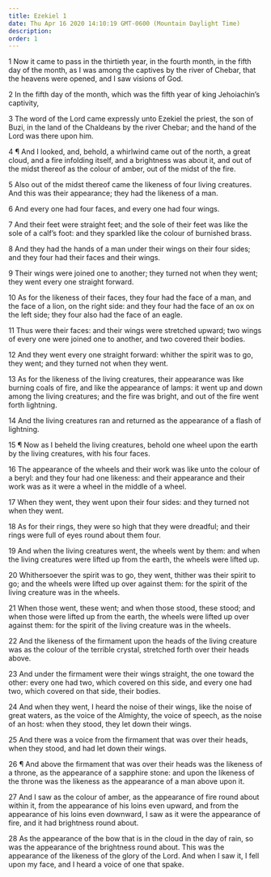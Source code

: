 ```yaml
---
title: Ezekiel 1
date: Thu Apr 16 2020 14:10:19 GMT-0600 (Mountain Daylight Time)
description: 
order: 1
---
```


<p>
  1 Now it came to pass in the thirtieth year, in the fourth month, in the fifth
  day of the month, as I was among the captives by the river of Chebar, that the
  heavens were opened, and I saw visions of God.
</p>
<p>
  2 In the fifth day of the month, which was the fifth year of king
  Jehoiachin&#x2019;s captivity,
</p>
<p>
  3 The word of the Lord came expressly unto Ezekiel the priest, the son of
  Buzi, in the land of the Chaldeans by the river Chebar; and the hand of the
  Lord was there upon him.
</p>
<p>
  4 &#xB6; And I looked, and, behold, a whirlwind came out of the north, a great
  cloud, and a fire infolding itself, and a brightness was about it, and out of
  the midst thereof as the colour of amber, out of the midst of the fire.
</p>
<p>
  5 Also out of the midst thereof came the likeness of four living creatures.
  And this was their appearance; they had the likeness of a man.
</p>
<p>6 And every one had four faces, and every one had four wings.</p>
<p>
  7 And their feet were straight feet; and the sole of their feet was like the
  sole of a calf&#x2019;s foot: and they sparkled like the colour of burnished
  brass.
</p>
<p>
  8 And they had the hands of a man under their wings on their four sides; and
  they four had their faces and their wings.
</p>
<p>
  9 Their wings were joined one to another; they turned not when they went; they
  went every one straight forward.
</p>
<p>
  10 As for the likeness of their faces, they four had the face of a man, and
  the face of a lion, on the right side: and they four had the face of an ox on
  the left side; they four also had the face of an eagle.
</p>
<p>
  11 Thus were their faces: and their wings were stretched upward; two wings of
  every one were joined one to another, and two covered their bodies.
</p>
<p>
  12 And they went every one straight forward: whither the spirit was to go,
  they went; and they turned not when they went.
</p>
<p>
  13 As for the likeness of the living creatures, their appearance was like
  burning coals of fire, and like the appearance of lamps: it went up and down
  among the living creatures; and the fire was bright, and out of the fire went
  forth lightning.
</p>
<p>
  14 And the living creatures ran and returned as the appearance of a flash of
  lightning.
</p>
<p>
  15 &#xB6; Now as I beheld the living creatures, behold one wheel upon the
  earth by the living creatures, with his four faces.
</p>
<p>
  16 The appearance of the wheels and their work was like unto the colour of a
  beryl: and they four had one likeness: and their appearance and their work was
  as it were a wheel in the middle of a wheel.
</p>
<p>
  17 When they went, they went upon their four sides: and they turned not when
  they went.
</p>
<p>
  18 As for their rings, they were so high that they were dreadful; and their
  rings were full of eyes round about them four.
</p>
<p>
  19 And when the living creatures went, the wheels went by them: and when the
  living creatures were lifted up from the earth, the wheels were lifted up.
</p>
<p>
  20 Whithersoever the spirit was to go, they went, thither was their spirit to
  go; and the wheels were lifted up over against them: for the spirit of the
  living creature was in the wheels.
</p>
<p>
  21 When those went, these went; and when those stood, these stood; and when
  those were lifted up from the earth, the wheels were lifted up over against
  them: for the spirit of the living creature was in the wheels.
</p>
<p>
  22 And the likeness of the firmament upon the heads of the living creature was
  as the colour of the terrible crystal, stretched forth over their heads above.
</p>
<p>
  23 And under the firmament were their wings straight, the one toward the
  other: every one had two, which covered on this side, and every one had two,
  which covered on that side, their bodies.
</p>
<p>
  24 And when they went, I heard the noise of their wings, like the noise of
  great waters, as the voice of the Almighty, the voice of speech, as the noise
  of an host: when they stood, they let down their wings.
</p>
<p>
  25 And there was a voice from the firmament that was over their heads, when
  they stood, and had let down their wings.
</p>
<p>
  26 &#xB6; And above the firmament that was over their heads was the likeness
  of a throne, as the appearance of a sapphire stone: and upon the likeness of
  the throne was the likeness as the appearance of a man above upon it.
</p>
<p>
  27 And I saw as the colour of amber, as the appearance of fire round about
  within it, from the appearance of his loins even upward, and from the
  appearance of his loins even downward, I saw as it were the appearance of
  fire, and it had brightness round about.
</p>
<p>
  28 As the appearance of the bow that is in the cloud in the day of rain, so
  was the appearance of the brightness round about. This was the appearance of
  the likeness of the glory of the Lord. And when I saw it, I fell upon my face,
  and I heard a voice of one that spake.
</p>
